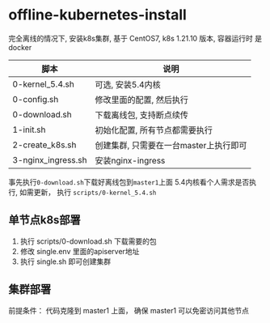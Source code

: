 # offline-kubernetes-install

完全离线的情况下, 安装k8s集群, 基于 CentOS7, k8s 1.21.10 版本, 容器运行时 是docker

| 脚本               | 说明                                   |
| ------------------ | -------------------------------------- |
| 0-kernel_5.4.sh    | 可选, 安装5.4内核                      |
| 0-config.sh        | 修改里面的配置, 然后执行               |
| 0-download.sh      | 下载离线包, 支持断点续传               |
| 1-init.sh          | 初始化配置, 所有节点都需要执行         |
| 2-create_k8s.sh    | 创建集群, 只需要在一台master上执行即可 |
| 3-nginx_ingress.sh | 安装nginx-ingress                      |

事先执行`0-download.sh`下载好离线包到`master1`上面
5.4内核看个人需求是否执行, 如需更新， 执行 `scripts/0-kernel_5.4.sh`

## 单节点k8s部署

1. 执行 scripts/0-download.sh 下载需要的包
2. 修改 single.env 里面的apiserver地址
3. 执行 single.sh 即可创建集群

## 集群部署

前提条件： 代码克隆到 master1 上面， 确保 master1 可以免密访问其他节点
